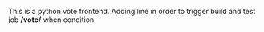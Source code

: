This is a python vote frontend.
Adding line in order to trigger build and test job **/vote/** when condition.
